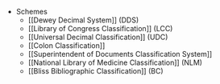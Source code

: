 - Schemes
	- [[Dewey Decimal System]] (DDS)
	- [[Library of Congress Classification]] (LCC)
	- [[Universal Decimal Classification]] (UDC)
	- [[Colon Classification]]
	- [[Superintendent of Documents Classification System]]
	- [[National Library of Medicine Classification]] (NLM)
	- [[Bliss Bibliographic Classification]] (BC)
